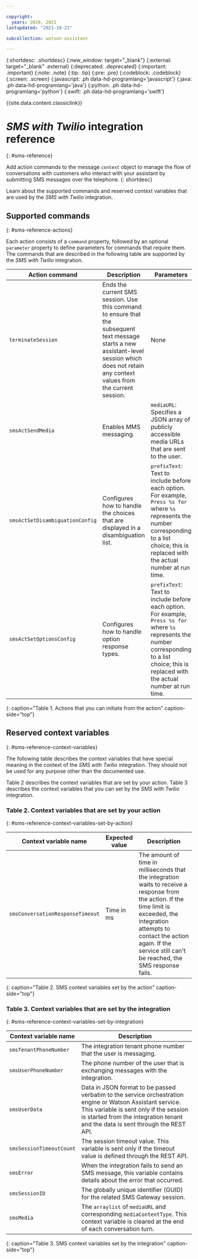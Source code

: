 ```yaml
---

copyright:
  years: 2020, 2021
lastupdated: "2021-10-21"

subcollection: watson-assistant

---
```


{:shortdesc: .shortdesc}
{:new_window: target="_blank"}
{:external: target="_blank" .external}
{:deprecated: .deprecated}
{:important: .important}
{:note: .note}
{:tip: .tip}
{:pre: .pre}
{:codeblock: .codeblock}
{:screen: .screen}
{:javascript: .ph data-hd-programlang='javascript'}
{:java: .ph data-hd-programlang='java'}
{:python: .ph data-hd-programlang='python'}
{:swift: .ph data-hd-programlang='swift'}

{{site.data.content.classiclink}}

# *SMS with Twilio* integration reference
{: #sms-reference}

Add action commands to the message `context` object to manage the flow of conversations with customers who interact with your assistant by submitting SMS messages over the telephone.
{: shortdesc}

Learn about the supported commands and reserved context variables that are used by the *SMS with Twilio* integration.

## Supported commands
{: #sms-reference-actions}

Each action consists of a `command` property, followed by an optional `parameter` property to define parameters for commands that require them. The commands that are described in the following table are supported by the *SMS with Twilio* integration.

| Action command | Description | Parameters |
| ----- | ----- | ----- |
| `terminateSession` | Ends the current SMS session. Use this command to ensure that the subsequent text message starts a new assistant-level session which does not retain any context values from the current session. | None |
| `smsActSendMedia` | Enables MMS messaging.  | `mediaURL`: Specifies a JSON array of publicly accessible media URLs that are sent to the user. |
| `smsActSetDisambiguationConfig` | Configures how to handle the choices that are displayed in a disambiguation list. | `prefixText`: Text to include before each option. For example, `Press %s for` where `%s` represents the number corresponding to a list choice; this is replaced with the actual number at run time. |
| `smsActSetOptionsConfig` | Configures how to handle option response types. | `prefixText`: Text to include before each option. For example, `Press %s for` where `%s` represents the number corresponding to a list choice; this is replaced with the actual number at run time. |
{: caption="Table 1. Actions that you can initiate from the action" caption-side="top"}

## Reserved context variables
{: #sms-reference-context-variables}

The following table describes the context variables that have special meaning in the context of the *SMS with Twilio* integration. They should not be used for any purpose other than the documented use.

Table 2 describes the context variables that are set by your action. Table 3 describes the context variables that you can set by the *SMS with Twilio* integration.

### Table 2. Context variables that are set by your action
{: #sms-reference-context-variables-set-by-action}

| Context variable name | Expected value | Description |
| --------------------- | -------------- | ----------- |
| `smsConversationResponseTimeout` | Time in ms | The amount of time in milliseconds that the integration waits to receive a response from the action. If the time limit is exceeded, the integration attempts to contact the action again. If the service still can't be reached, the SMS response fails. |
{: caption="Table 2. SMS context variables set by the action" caption-side="top"}

### Table 3. Context variables that are set by the integration
{: #sms-reference-context-variables-set-by-integration}

| Context variable name | Description |
| --------------------- | ----------- |
| `smsTenantPhoneNumber` | The integration tenant phone number that the user is messaging. |
| `smsUserPhoneNumber` | The phone number of the user that is exchanging messages with the integration. |
| `smsUserData` | Data in JSON format to be passed verbatim to the service orchestration engine or Watson Assistant service. This variable is sent only if the session is started from the integration tenant and the data is sent through the REST API. |
| `smsSessionTimeoutCount` | The session timeout value. This variable is sent only if the timeout value is defined through the REST API. |
| `smsError` | When the integration fails to send an SMS message, this variable contains details about the error that occurred.  |
| `smsSessionID` | The globally unique identifier (GUID) for the related SMS Gateway session. |
| `smsMedia` | The `arraylist` of `mediaURL` and corresponding `mediaContentType`. This context variable is cleared at the end of each conversation turn. |
{: caption="Table 3. SMS context variables set by the integration" caption-side="top"}
